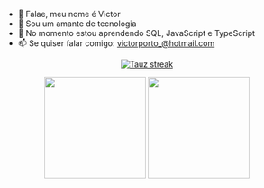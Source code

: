 - 👋 Falae, meu nome é Victor
- 👀 Sou um amante de tecnologia
- 🌱 No momento estou aprendendo SQL, JavaScript e TypeScript
- 📫 Se quiser falar comigo: victorporto_@hotmail.com

<p align="center">
    <a href="https://github.com/VORP2830/VORP2830.git">
        <img title="🔥 Get streak stats for your profile at git.io/streak-stats" alt="Tauz streak" src="https://github-readme-streak-stats.herokuapp.com/?user=VORP2830&theme=black-ice&hide_border=true&stroke=0000&background=060A0CD0"/>
    </a>
</p>

<div align="center">
  <img height="180em" src="https://github-readme-stats.vercel.app/api?username=VORP2830&show_icons=true&theme=dark&include_all_commits=true&count_private=true"/>
  <img height="180em" src="https://github-readme-stats.vercel.app/api/top-langs/?username=VORP2830&layout=compact&langs_count=7&theme=dark"/>
</div>


